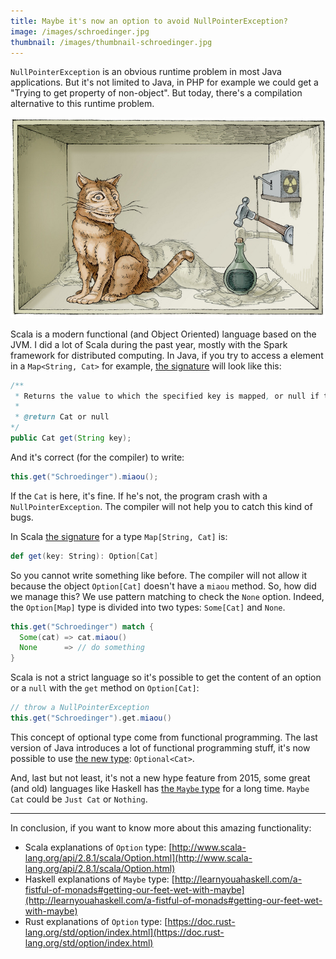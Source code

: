 ```yaml
---
title: Maybe it's now an option to avoid NullPointerException?
image: /images/schroedinger.jpg
thumbnail: /images/thumbnail-schroedinger.jpg
---
```


`NullPointerException` is an obvious runtime problem in most Java applications. But it's not limited to Java, in PHP for example we could get a "Trying to get property of non-object". But today, there's a compilation alternative to this runtime problem.

<!--more-->

![Maybe Cat | Option[Cat] | Optional\<Cat\>](/images/schroedinger.jpg)

Scala is a modern functional (and Object Oriented) language based on the JVM. I did a lot of Scala during the past year, mostly with the Spark framework for distributed computing. In Java, if you try to access a element in a `Map<String, Cat>` for example, [the signature](http://docs.oracle.com/javase/7/docs/api/java/util/Map.html#get%28java.lang.Object%29) will look like this:
```java
/**
 * Returns the value to which the specified key is mapped, or null if this map contains no mapping for the key.
 *
 * @return Cat or null
*/
public Cat get(String key);
```

And it's correct (for the compiler) to write:
```java
this.get("Schroedinger").miaou();
```

If the `Cat` is here, it's fine. If he's not, the program crash with a `NullPointerException`. The compiler will not help you to catch this kind of bugs.

In Scala [the signature](http://www.scala-lang.org/api/current/index.html#scala.collection.Map) for a type `Map[String, Cat]` is:
```scala
def get(key: String): Option[Cat]
```

So you cannot write something like before. The compiler will not allow it because the object `Option[Cat]` doesn't have a `miaou` method. So, how did we manage this? We use pattern matching to check the `None` option. Indeed, the `Option[Map]` type is divided into two types: `Some[Cat]` and `None`.
```scala
this.get("Schroedinger") match {
  Some(cat) => cat.miaou()
  None      => // do something
}
```

Scala is not a strict language so it's possible to get the content of an option or a `null` with the `get` method on `Option[Cat]`:
```scala
// throw a NullPointerException
this.get("Schroedinger").get.miaou()
```

This concept of optional type come from functional programming. The last version of Java introduces a lot of functional programming stuff, it's now possible to use [the new type](http://docs.oracle.com/javase/8/docs/api/java/util/Optional.html): `Optional<Cat>`.

And, last but not least, it's not a new hype feature from 2015, some great (and old) languages like Haskell has [the `Maybe` type](http://haddock.stackage.org/lts-3.18/base-4.8.1.0/Prelude.html#t:Maybe) for a long time. `Maybe Cat` could be `Just Cat` or `Nothing`.

----
In conclusion, if you want to know more about this amazing functionality:

* Scala explanations of `Option` type: [http://www.scala-lang.org/api/2.8.1/scala/Option.html](http://www.scala-lang.org/api/2.8.1/scala/Option.html)
* Haskell explanations of `Maybe` type: [http://learnyouahaskell.com/a-fistful-of-monads#getting-our-feet-wet-with-maybe](http://learnyouahaskell.com/a-fistful-of-monads#getting-our-feet-wet-with-maybe)
* Rust explanations of `Option` type: [https://doc.rust-lang.org/std/option/index.html](https://doc.rust-lang.org/std/option/index.html)
